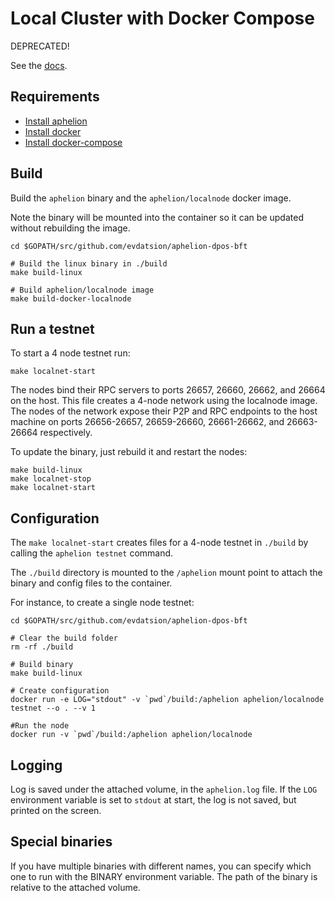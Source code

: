 # Local Cluster with Docker Compose

DEPRECATED!

See the [docs](https://aphelion.com/docs/networks/docker-compose.html).

## Requirements

- [Install aphelion](/docs/install.md)
- [Install docker](https://docs.docker.com/engine/installation/)
- [Install docker-compose](https://docs.docker.com/compose/install/)

## Build

Build the `aphelion` binary and the `aphelion/localnode` docker image.

Note the binary will be mounted into the container so it can be updated without
rebuilding the image.

```
cd $GOPATH/src/github.com/evdatsion/aphelion-dpos-bft

# Build the linux binary in ./build
make build-linux

# Build aphelion/localnode image
make build-docker-localnode
```


## Run a testnet

To start a 4 node testnet run:

```
make localnet-start
```

The nodes bind their RPC servers to ports 26657, 26660, 26662, and 26664 on the host.
This file creates a 4-node network using the localnode image.
The nodes of the network expose their P2P and RPC endpoints to the host machine on ports 26656-26657, 26659-26660, 26661-26662, and 26663-26664 respectively.

To update the binary, just rebuild it and restart the nodes:

```
make build-linux
make localnet-stop
make localnet-start
```

## Configuration

The `make localnet-start` creates files for a 4-node testnet in `./build` by calling the `aphelion testnet` command.

The `./build` directory is mounted to the `/aphelion` mount point to attach the binary and config files to the container.

For instance, to create a single node testnet:

```
cd $GOPATH/src/github.com/evdatsion/aphelion-dpos-bft

# Clear the build folder
rm -rf ./build

# Build binary
make build-linux

# Create configuration
docker run -e LOG="stdout" -v `pwd`/build:/aphelion aphelion/localnode testnet --o . --v 1

#Run the node
docker run -v `pwd`/build:/aphelion aphelion/localnode

```

## Logging

Log is saved under the attached volume, in the `aphelion.log` file. If the `LOG` environment variable is set to `stdout` at start, the log is not saved, but printed on the screen.

## Special binaries

If you have multiple binaries with different names, you can specify which one to run with the BINARY environment variable. The path of the binary is relative to the attached volume.

